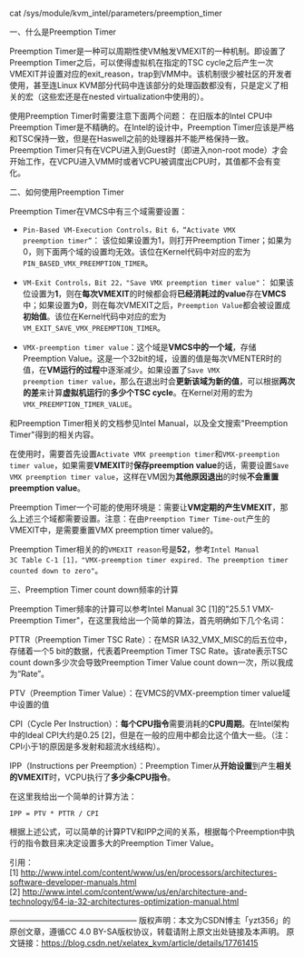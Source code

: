 cat /sys/module/kvm_intel/parameters/preemption_timer

一、什么是Preemption Timer

Preemption Timer是一种可以周期性使VM触发VMEXIT的一种机制。即设置了Preemption Timer之后，可以使得虚拟机在指定的TSC cycle之后产生一次VMEXIT并设置对应的exit_reason，trap到VMM中。该机制很少被社区的开发者使用，甚至连Linux KVM部分代码中连该部分的处理函数都没有，只是定义了相关的宏（这些宏还是在nested virtualization中使用的）。

使用Preemption Timer时需要注意下面两个问题：
在旧版本的Intel CPU中Preemption Timer是不精确的。在Intel的设计中，Preemption Timer应该是严格和TSC保持一致，但是在Haswell之前的处理器并不能严格保持一致。
Preemption Timer只有在VCPU进入到Guest时（即进入non-root mode）才会开始工作，在VCPU进入VMM时或者VCPU被调度出CPU时，其值都不会有变化。

二、如何使用Preemption Timer

Preemption Timer在VMCS中有三个域需要设置：

- `Pin-Based VM-Execution Controls，Bit 6，“Activate VMX preemption timer”`： 该位如果设置为1，则打开Preemption Timer；如果为0，则下面两个域的设置均无效。该位在Kernel代码中对应的宏为`PIN_BASED_VMX_PREEMPTION_TIMER`。

- `VM-Exit Controls，Bit 22，"Save VMX preemption timer value"`： 如果该位设置为**1**，则在**每次VMEXIT**的时候都会将**已经消耗过的value**存在**VMCS**中；如果设置为**0**，则在每次VMEXIT之后，`Preemption Value`都会被设置成**初始值**。该位在Kernel代码中对应的宏为`VM_EXIT_SAVE_VMX_PREEMPTION_TIMER`。

- `VMX-preemption timer value`：这个域是**VMCS中的一个域**，存储Preemption Value。这是一个32bit的域，设置的值是每次VMENTER时的值，在**VM运行的过程**中逐渐减少。如果设置了`Save VMX preemption timer value`，那么在退出时会**更新该域为新的值**，可以根据**两次的差**来计算**虚拟机运行**的**多少个TSC cycle**。在Kernel对用的宏为`VMX_PREEMPTION_TIMER_VALUE`。

和Preemption Timer相关的文档参见Intel Manual，以及全文搜索"Preemption Timer"得到的相关内容。

在使用时，需要首先设置`Activate VMX preemption timer`和`VMX-preemption timer value`，如果需要**VMEXIT**时**保存preemption value**的话，需要设置`Save VMX preemption timer value`，这样在VM因为**其他原因退出**的时候**不会重置preemption value**。

Preemption Timer一个可能的使用环境是：需要让**VM定期的产生VMEXIT**，那么上述三个域都需要设置。注意：在由`Preemption Timer Time-out`产生的VMEXIT中，是需要重置VMX preemption timer value的。

Preemption Timer相关的的`VMEXIT reason`号是**52**，参考`Intel Manual 3C Table C-1 [1]，"VMX-preemption timer expired. The preemption timer counted down to zero"`。

三、Preemption Timer count down频率的计算

Preemption Timer频率的计算可以参考Intel Manual 3C [1]的"25.5.1 VMX-Preemption Timer"，在这里我给出一个简单的算法，首先明确如下几个名词：

PTTR（Preemption Timer TSC Rate）：在MSR IA32_VMX_MISC的后五位中，存储着一个5 bit的数据，代表着Preemption Timer TSC Rate。该rate表示TSC count down多少次会导致Preemption Timer Value count down一次，所以我成为“Rate”。

PTV（Preemption Timer Value）：在VMCS的VMX-preemption timer value域中设置的值

CPI（Cycle Per Instruction）：**每个CPU指令**需要消耗的**CPU周期**。在Intel架构中的Ideal CPI大约是0.25 [2]，但是在一般的应用中都会比这个值大一些。（注：CPI小于1的原因是多发射和超流水线结构）。

IPP（Instructions per Preemption）：Preemption Timer从**开始设置**到产生**相关的VMEXIT**时，VCPU执行了**多少条CPU指令**。

在这里我给出一个简单的计算方法：

```
IPP = PTV * PTTR / CPI
```

根据上述公式，可以简单的计算PTV和IPP之间的关系，根据每个Preemption中执行的指令数目来决定设置多大的Preemption Timer Value。

引用：
[1] http://www.intel.com/content/www/us/en/processors/architectures-software-developer-manuals.html
[2] http://www.intel.com/content/www/us/en/architecture-and-technology/64-ia-32-architectures-optimization-manual.html

————————————————
版权声明：本文为CSDN博主「yzt356」的原创文章，遵循CC 4.0 BY-SA版权协议，转载请附上原文出处链接及本声明。
原文链接：https://blog.csdn.net/xelatex_kvm/article/details/17761415